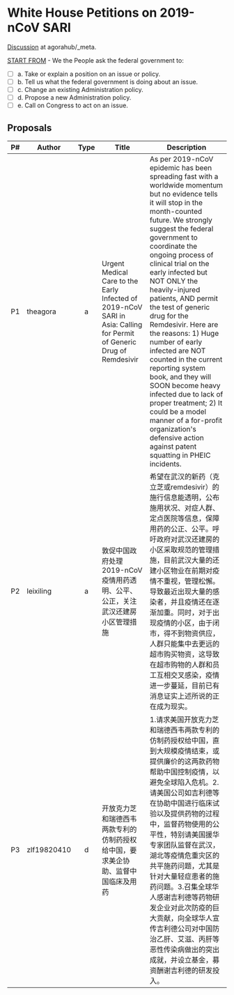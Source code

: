 # White House Petitions on 2019-nCoV SARI
[Discussion](https://github.com/agorahub/_meta/issues/2) at agorahub/_meta.

[START FROM](https://petitions.whitehouse.gov/petition/create) - We the People ask the federal government to: 
- [ ] a. Take or explain a position on an issue or policy. 
- [ ] b. Tell us what the federal government is doing about an issue. 
- [ ] c. Change an existing Administration policy. 
- [ ] d. Propose a new Administration policy. 
- [ ] e. Call on Congress to act on an issue. 

## Proposals

| P# | Author    | Type | Title | Description |
| -- | --------- | :--: | ----- | ------------|
| P1 | theagora  |   a  | Urgent Medical Care to the Early Infected of 2019-nCoV SARI in Asia: Calling for Permit of Generic Drug of Remdesivir | As per 2019-nCoV epidemic has been spreading fast with a worldwide momentum but no evidence tells it will stop in the month-counted future. We strongly suggest the federal government to coordinate the ongoing process of clinical trial on the early infected but NOT ONLY the heavily-injured patients, AND permit the test of generic drug for the Remdesivir. Here are the reasons: 1) Huge number of early infected are NOT counted in the current reporting system book, and they will SOON become heavy infected due to lack of proper treatment; 2) It could be a model manner of a for-profit organization's defensive action against patent squatting in PHEIC incidents. |
| P2 | leixiling |   a  | 敦促中国政府处理2019-nCoV疫情用药透明、公平、公正，关注武汉还建房小区管理措施 | 希望在武汉的新药（克立芝或remdesivir）的施行信息能透明，公布施用状况、对症人群、定点医院等信息，保障用药的公正、公平。呼吁政府对武汉还建房的小区采取规范的管理措施，目前武汉大量的还建小区物业在前期对疫情不重视，管理松懈。导致最近出现大量的感染者，并且疫情还在逐渐加重。同时，对于出现疫情的小区，由于闭市，得不到物资供应，人群只能集中去更远的超市购买物资，这导致在超市购物的人群和员工互相交叉感染，疫情进一步蔓延，目前已有消息证实上述所说的正在成为现实。 |
| P3 |zlf19820410|   d  | 开放克力芝和瑞德西韦两款专利的仿制药授权给中国，要求美企协助、监督中国临床及用药 | 1.请求美国开放克力芝和瑞德西韦两款专利的仿制药授权给中国，直到大规模疫情结束，或提供廉价的这两款药物帮助中国控制疫情，以避免全球陷入危机。2.请美国公司如吉利德等在协助中国进行临床试验以及提供药物的过程中，监督药物使用的公平性，特别请美国援华专家团队监督在武汉，湖北等疫情危重灾区的共平施药问题，尤其是针对大量轻症患者的施药问题。3.召集全球华人感谢吉利德等药物研发企业对此次防疫的巨大贡献，向全球华人宣传吉利德公司对中国防治乙肝、艾滋、丙肝等恶性传染病做出的突出成就，并设立基金，募资酬谢吉利德的研发投入。 |
